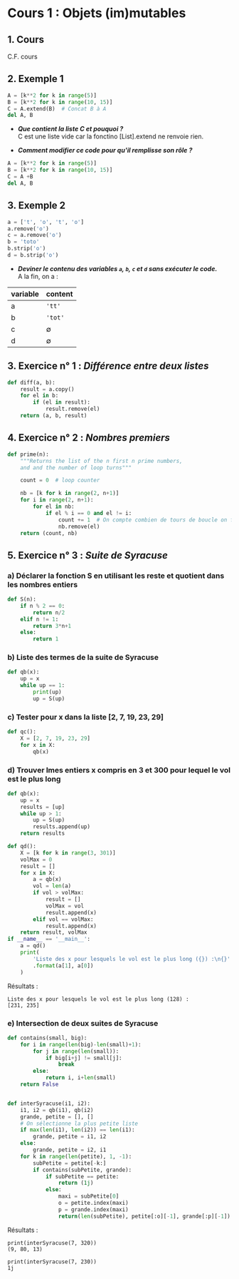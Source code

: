 # __Cours 1__ : Objets (im)mutables

## 1. Cours

C.F. cours

## 2. Exemple 1

```Python
A = [k**2 for k in range(5)]
B = [k**2 for k in range(10, 15)]
C = A.extend(B)  # Concat B à A
del A, B
```

- __*Que contient la liste C et pouquoi ?*__  
C est une liste vide car la fonctino [List].extend ne renvoie rien.
  
- __*Comment modifier ce code pour qu'il remplisse son rôle ?*__

```Python
A = [k**2 for k in range(5)]
B = [k**2 for k in range(10, 15)]
C = A +B
del A, B
```

## 3. Exemple 2

```Python
a = ['t', 'o', 't', 'o']
a.remove('o')
c = a.remove('o')
b = 'toto'
b.strip('o')
d = b.strip('o')
```

- __*Deviner le contenu des variables ```a```, ```b```, ```c``` et ```d``` sans exécuter le code.*__  
A la fin, on a :

| variable | content |
|----------|---------|
| a        | ```'tt'```    |
| b        | ```'tot'```   |
| c        | ∅       |
| d        | ∅       |

## 3. Exercice n° 1 : _Différence entre deux listes_

```Python
def diff(a, b):
    result = a.copy()
    for el in b:
        if (el in result):
            result.remove(el)
    return (a, b, result)
```

## 4. Exercice n° 2 : _Nombres premiers_

```Python
def prime(n):
    """Returns the list of the n first n prime numbers,
    and and the number of loop turns"""

    count = 0  # loop counter

    nb = [k for k in range(2, n+1)]
    for i in range(2, n+1):
        for el in nb:
            if el % i == 0 and el != i:
                count += 1  # On compte combien de tours de boucle on fait
                nb.remove(el)
    return (count, nb)
```

## 5. Exercice n° 3 : _Suite de Syracuse_

### a) Déclarer la fonction S en utilisant les reste et quotient dans les nombres entiers

```Python
def S(n):
    if n % 2 == 0:
        return n/2
    elif n != 1:
        return 3*n+1
    else:
        return 1
```

### b) Liste des termes de la suite de Syracuse

```Python
def qb(x):
    up = x
    while up == 1:
        print(up)
        up = S(up)
```

### c) Tester pour x dans la liste [2, 7, 19, 23, 29]

```Python
def qc():
    X = [2, 7, 19, 23, 29]
    for x in X:
        qb(x)
```

### d) Trouver lmes entiers x compris en 3 et 300 pour lequel le vol est le plus long

```Python
def qb(x):
    up = x
    results = [up]
    while up > 1:
        up = S(up)
        results.append(up)
    return results

def qd():
    X = [k for k in range(3, 301)]
    volMax = 0
    result = []
    for x in X:
        a = qb(x)
        vol = len(a)
        if vol > volMax:
            result = []
            volMax = vol
            result.append(x)
        elif vol == volMax:
            result.append(x)
    return result, volMax
if __name__ == '__main__':
    a = qd()
    print(
        'Liste des x pour lesquels le vol est le plus long ({}) :\n{}'
        .format(a[1], a[0])
    )
```

Résultats :

```console
Liste des x pour lesquels le vol est le plus long (128) :
[231, 235]
```

### e) Intersection de deux suites de Syracuse

```Python
def contains(small, big):
    for i in range(len(big)-len(small)+1):
        for j in range(len(small)):
            if big[i+j] != small[j]:
                break
        else:
            return i, i+len(small)
    return False


def interSyracuse(i1, i2):
    i1, i2 = qb(i1), qb(i2)
    grande, petite = [], []
    # On sélectionne la plus petite liste
    if max(len(i1), len(i2)) == len(i1):
        grande, petite = i1, i2
    else:
        grande, petite = i2, i1
    for k in range(len(petite), 1, -1):
        subPetite = petite[-k:]
        if contains(subPetite, grande):
            if subPetite == petite:
                return (1j)
            else:
                maxi = subPetite[0]
                o = petite.index(maxi)
                p = grande.index(maxi)
                return(len(subPetite), petite[:o][-1], grande[:p][-1])
```

Résultats :

```console
print(interSyracuse(7, 320))
(9, 80, 13)

print(interSyracuse(7, 230))
1j
```
